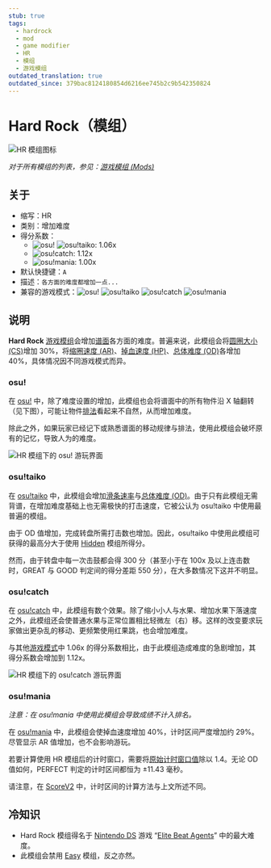 ```yaml
---
stub: true
tags:
  - hardrock
  - mod
  - game modifier
  - HR
  - 模组
  - 游戏模组
outdated_translation: true
outdated_since: 379bac8124180854d6216ee745b2c9b542350824
---
```


# Hard Rock（模组）

![HR 模组图标](/wiki/shared/mods/HR.png "Hard Rock (HR) 模组图标")

*对于所有模组的列表，参见：[游戏模组 (Mods)](/wiki/Gameplay/Game_modifier)*

## 关于

- 缩写：HR
- 类别：增加难度
- 得分系数：
  - ![][osu!] ![][osu!taiko]: 1.06x
  - ![][osu!catch]: 1.12x
  - ![][osu!mania]: 1.00x
- 默认快捷键：`A`
- 描述：`各方面的难度都增加一点...`
- 兼容的游戏模式：![][osu!] ![][osu!taiko] ![][osu!catch] ![][osu!mania]

## 说明

**Hard Rock** [游戏模组](/wiki/Gameplay/Game_modifier)会增加[谱面](/wiki/Beatmap)各方面的难度。普遍来说，此模组会将[圆圈大小 (CS)](/wiki/Beatmap/Circle_size)增加 30%，将[缩圈速度 (AR)](/wiki/Beatmap/Approach_rate)、[掉血速度 (HP)](/wiki/Beatmap/HP_drain_rate)、[总体难度 (OD)](/wiki/Beatmap/Overall_difficulty)各增加 40%，具体情况因不同游戏模式而异。

### osu!

在 [osu!](/wiki/Game_mode/osu!) 中，除了难度设置的增加，此模组也会将谱面中的所有物件沿 X 轴翻转（见下图），可能让物件[排法](/wiki/Beatmap/Pattern)看起来不自然，从而增加难度。

除此之外，如果玩家已经记下或熟悉谱面的移动规律与排法，使用此模组会破坏原有的记忆，导致人为的难度。

![HR 模组下的 osu! 游玩界面](img/HR-comparison-osu.jpg "osu! 中正常游玩（左图）与启用 Hard Rock 模组（右图）的比较")

### osu!taiko

在 [osu!taiko](/wiki/Game_mode/osu!taiko) 中，此模组会增加[滑条速率](/wiki/Gameplay/Hit_object/Slider/Slider_velocity)与[总体难度 (OD)](/wiki/Beatmap/Overall_difficulty)。由于只有此模组无需背谱，在增加难度基础上也无需极快的打击速度，它被公认为 osu!taiko 中使用最普遍的模组。

由于 OD 值增加，完成转盘所需打击数也增加。因此，osu!taiko 中使用此模组可获得的最高分大于使用 [Hidden](/wiki/Gameplay/Game_modifier/Hidden) 模组所得分。

然而，由于转盘中每一次击鼓都会得 300 分（甚至小于在 100x 及以上连击数时，GREAT 与 GOOD 判定间的得分差距 550 分），在大多数情况下这并不明显。

### osu!catch

在 [osu!catch](/wiki/Game_mode/osu!catch) 中，此模组有数个效果。除了缩小小人与水果、增加水果下落速度之外，此模组还会使普通水果与正常位置相比轻微左（右）移。这样的改变要求玩家做出更杂乱的移动、更频繁使用红果跳，也会增加难度。

与其他[游戏模式](/wiki/Game_mode)中 1.06x 的得分系数相比，由于此模组造成难度的急剧增加，其得分系数会增加到 1.12x。

![HR 模组下的 osu!catch 游玩界面](img/HR-comparison-catch.jpg "osu!catch 中正常游玩（左图）与启用 Hard Rock 模组（右图）的比较")

### osu!mania

*注意：在 osu!mania 中使用此模组会导致成绩不计入排名。*

在 [osu!mania](/wiki/Game_mode/osu!mania) 中，此模组会使掉血速度增加 40%，计时区间严度增加约 29%。尽管显示 AR 值增加，也不会影响游玩。

若要计算使用 HR 模组后的计时窗口，需要将[原始计时窗口值](/wiki/Beatmap/Overall_difficulty)除以 1.4。无论 OD 值如何，PERFECT 判定的计时区间都恒为 ±11.43 毫秒。

请注意，在 [ScoreV2](/wiki/Gameplay/Game_modifier/ScoreV2) 中，计时区间的计算方法与上文所述不同。

## 冷知识

- Hard Rock 模组得名于 [Nintendo DS](https://en.wikipedia.org/wiki/Nintendo_DS) 游戏 “[Elite Beat Agents](/wiki/iNiS_games)” 中的最大难度。
- 此模组会禁用 [Easy](/wiki/Gameplay/Game_modifier/Easy) 模组，反之亦然。

[osu!]: /wiki/shared/mode/osu.png "osu!"
[osu!taiko]: /wiki/shared/mode/taiko.png "osu!taiko"
[osu!catch]: /wiki/shared/mode/catch.png "osu!catch"
[osu!mania]: /wiki/shared/mode/mania.png "osu!mania"
